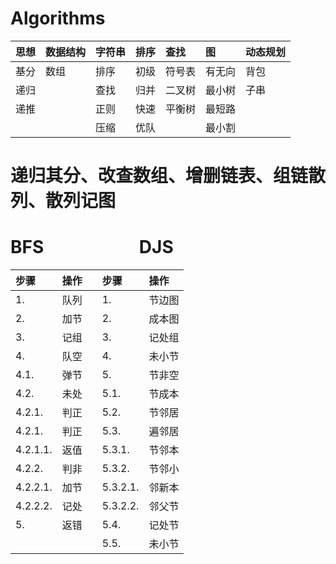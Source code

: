 # Algorithms

| **思想** | **数据结构** | **字符串** | **排序** | **查找** | **图** | **动态规划** |
| :- | :- | :- | :- | :- | :- | :- |
| 基分 | 数组 | 排序 | 初级 | 符号表 | 有无向 | 背包 |
| 递归 |  | 查找 | 归并 | 二叉树 | 最小树 | 子串 |
| 递推 |  | 正则 | 快速 | 平衡树 | 最短路 |  |
|  |  | 压缩 | 优队 |  | 最小割 |  |

# 递归其分、改查数组、增删链表、组链散列、散列记图

# BFS &nbsp; &nbsp; &nbsp; &nbsp; &nbsp; &nbsp; &nbsp; &nbsp; &nbsp; &nbsp; &nbsp; DJS
| **步骤** | **操作** |  | **步骤** | **操作** |
| :- | :- | :- | :- | :- |
| 1. | 队列 |  | 1. | 节边图 |
| 2. | 加节 |  | 2. | 成本图 |
| 3. | 记组 |  | 3. | 记处组 |
| 4. | 队空 |  | 4. | 未小节 |
| 4.1. | 弹节 |  | 5. | 节非空 |
| 4.2. | 未处 |  | 5.1. | 节成本 |
| 4.2.1. | 判正 |  | 5.2. | 节邻居 |
| 4.2.1. | 判正 |  | 5.3. | 遍邻居 |
| 4.2.1.1. | 返值 |  | 5.3.1. | 节邻本 |
| 4.2.2. | 判非 |  | 5.3.2. | 节邻小 |
| 4.2.2.1. | 加节 |  | 5.3.2.1. | 邻新本 |
| 4.2.2.2. | 记处 |  | 5.3.2.2. | 邻父节 |
| 5. | 返错 |  | 5.4. | 记处节 |
|  |  |  | 5.5. | 未小节 |
